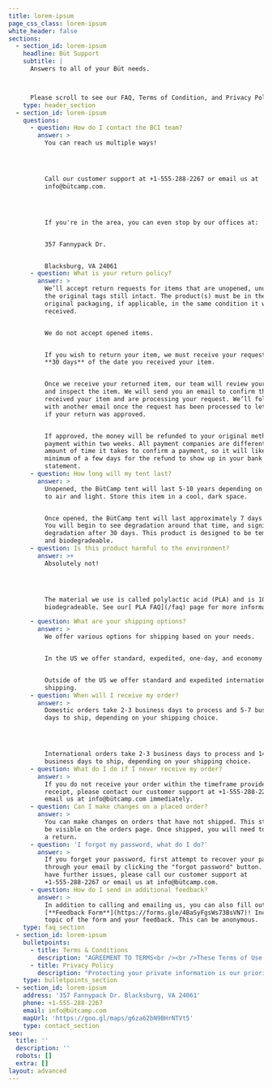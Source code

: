 ```yaml
---
title: lorem-ipsum
page_css_class: lorem-ipsum
white_header: false
sections:
  - section_id: lorem-ipsum
    headline: Büt Support
    subtitle: |
      Answers to all of your Büt needs.



      Please scroll to see our FAQ, Terms of Condition, and Privacy Policy.
    type: header_section
  - section_id: lorem-ipsum
    questions:
      - question: How do I contact the BCI team?
        answer: >
          You can reach us multiple ways!




          Call our customer support at +1-555-288-2267 or email us at
          info@bütcamp.com.




          If you're in the area, you can even stop by our offices at:


          357 Fannypack Dr. 


          Blacksburg, VA 24061
      - question: What is your return policy?
        answer: >
          We’ll accept return requests for items that are unopened, unused, with
          the original tags still intact. The product(s) must be in their
          original packaging, if applicable, in the same condition it was
          received.


          We do not accept opened items.


          If you wish to return your item, we must receive your request within
          **30 days** of the date you received your item.


          Once we receive your returned item, our team will review your request
          and inspect the item. We will send you an email to confirm that we’ve
          received your item and are processing your request. We’ll follow up
          with another email once the request has been processed to let you know
          if your return was approved.


          If approved, the money will be refunded to your original method of
          payment within two weeks. All payment companies are different in the
          amount of time it takes to confirm a payment, so it will likely take a
          minimum of a few days for the refund to show up in your bank
          statement.
      - question: How long will my tent last?
        answer: >
          Unopened, the BütCamp tent will last 5-10 years depending on exposure
          to air and light. Store this item in a cool, dark space.


          Once opened, the BütCamp tent will last approximately 7 days or less.
          You will begin to see degradation around that time, and significant
          degradation after 30 days. This product is designed to be temporary
          and biodegradeable. 
      - question: Is this product harmful to the environment?
        answer: >+
          Absolutely not!




          The material we use is called polylactic acid (PLA) and is 100%
          biodegradeable. See our[ PLA FAQ](/faq) page for more information!

      - question: What are your shipping options?
        answer: >
          We offer various options for shipping based on your needs.


          In the US we offer standard, expedited, one-day, and economy shipping.


          Outside of the US we offer standard and expedited international
          shipping.
      - question: When will I receive my order?
        answer: >
          Domestic orders take 2-3 business days to process and 5-7 business
          days to ship, depending on your shipping choice.




          International orders take 2-3 business days to process and 14-21
          business days to ship, depending on your shipping choice.
      - question: What do I do if I never receive my order?
        answer: >
          If you do not receive your order within the timeframe provided in your
          receipt, please contact our customer support at +1-555-288-2267 or
          email us at info@bütcamp.com immediately.
      - question: Can I make changes on a placed order?
        answer: >
          You can make changes on orders that have not shipped. This status will
          be visible on the orders page. Once shipped, you will need to request
          a return.
      - question: 'I forgot my password, what do I do?'
        answer: >
          If you forget your password, first attempt to recover your password
          through your email by clicking the "forgot password" button. If you
          have further issues, please call our customer support at
          +1-555-288-2267 or email us at info@bütcamp.com.
      - question: How do I send in additional feedback?
        answer: >
          In addition to calling and emailing us, you can also fill out our
          [**Feedback Form**](https://forms.gle/4BaSyFgsWs73BsVN7)! Include the
          topic of the form and your feedback. This can be anonymous.
    type: faq_section
  - section_id: lorem-ipsum
    bulletpoints:
      - title: Terms & Conditions
        description: "AGREEMENT TO TERMS<br /><br />These Terms of Use constitute a legally binding agreement made between you, whether personally or on behalf of an entity (“you”) and Büt Camp, Inc., doing business as BCI (\"BCI\", “we”, “us”, or “our”), concerning your access to and use of the https://xn--btcamp-3ya.com/ website as well as any other media form, media channel, mobile website or mobile application related, linked, or otherwise connected thereto (collectively, the “Site”). We are registered in Virginia, United States and have our registered office at 357 Fannypack Dr., Blacksburg, VA 24061. You agree that by accessing the Site, you have read, understood, and agreed to be bound by all of these Terms of Use. IF YOU DO NOT AGREE WITH ALL OF THESE TERMS OF USE, THEN YOU ARE EXPRESSLY PROHIBITED FROM\n\n\_ \_ \_ \_ USING THE SITE AND YOU MUST DISCONTINUE USE IMMEDIATELY.<br /><br />Supplemental terms and conditions or documents that may be posted on the Site from time to time are hereby expressly incorporated herein by reference. We\n\n\_ \_ \_ \_ reserve the right, in our sole discretion, to make changes or modifications to these Terms of Use from time to time. We will alert you about any changes by\n\n\_ \_ \_ \_ updating the “Last updated” date of these Terms of Use, and you waive any right to receive specific notice of each such change. Please ensure that you\n\n\_ \_ \_ \_ check the applicable Terms every time you use our Site so that you understand which Terms apply. You will be subject to, and will be deemed to have been\n\n\_ \_ \_ \_ made aware of and to have accepted, the changes in any revised Terms of Use by your continued use of the Site after the date such revised Terms of Use are\n\n\_ \_ \_ \_ posted.The information provided on the Site is not intended for distribution to or use by any person or entity in any jurisdiction or country where such\n\n\_ \_ \_ \_ distribution or use would be contrary to law or regulation or which would subject us to any registration requirement within such jurisdiction or country. Accordingly, those persons who choose to access the Site from other locations do so on their own initiative and are solely responsible for compliance with local laws, if and to the extent local laws are applicable.BCI has B Corporation, International Organizations of Standards. (2020). 5912:2020 Camping tents — Requirements and test methods (ISO Standard No. 72895)., ASTM Standard D6400 - 19, “Standard Specification for Labeling of Plastics Designed to be Aerobically Composted in Municipal or Industrial Facilities.\" and GDPR certification.<br /><br />\n\n\_ \_ \_ \_ The Site is intended for users who are at least 18 years old. Persons under the age of 18 are not permitted to use or register for the Site.<br /><br />\n\n2.\_INTELLECTUAL PROPERTY RIGHTS<br /><br />\n\nUnless otherwise indicated, the Site is our proprietary property and all source code, databases, functionality, software, website designs, audio, video, text, photographs, and graphics on the Site (collectively, the “Content”) and the trademarks, service marks, and logos contained therein (the “Marks”) are owned or controlled by us or licensed to us, and are protected by copyright and trademark laws and various other intellectual property rights and unfair competition laws of the United States, international copyright laws, and international conventions. The Content and the Marks are provided on the Site “AS IS” for your information and personal use only. Except as expressly provided in these Terms of Use, no part of the Site and no Content or Marks may be copied, reproduced, aggregated, republished, uploaded, posted, publicly displayed, encoded, translated, transmitted, distributed, sold, licensed, or otherwise exploited for any commercial purpose whatsoever, without our express prior written permission.<br /><br />\n\nProvided that you are eligible to use the Site, you are granted a limited license to access and use the Site and to download or print a copy of any portion of the Content to which you have properly gained access solely for your personal, non-commercial use. We reserve all rights not expressly granted to you in and to the Site, the Content and the Marks.<br /><br />\n\n3.\_USER REPRESENTATIONS<br /><br />\n\nBy using the Site, you represent and warrant that: (1) all registration information you submit will be true, accurate, current, and complete; (2) you will maintain the accuracy of such information and promptly update such registration information as necessary;\_(3) you have the legal capacity and you agree to comply with these Terms of Use;\_(4) you are not a minor in the jurisdiction in which you reside; (5) you will not access the Site through automated or non-human means, whether through a bot, script or otherwise; (6) you will not use the Site for any illegal or unauthorized purpose; and (7) your use of the Site will not violate any applicable law or regulation.If you provide any information that is untrue, inaccurate, not current, or incomplete, we have the right to suspend or terminate your account and refuse any and all current or future use of the Site (or any portion thereof).<br /><br />\n\n4.\_USER REGISTRATION<br /><br />\n\nYou may be required to register with the Site. You agree to keep your password confidential and will be responsible for all use of your account and password. We reserve the right to remove, reclaim, or change a username you select if we determine, in our sole discretion, that such username is inappropriate, obscene, or otherwise objectionable.<br /><br />\n\n6.\_PRODUCTS<br /><br />\n\nWe make every effort to display as accurately as possible the colors, features, specifications, and details of the products available on the Site. However, we do not guarantee that the colors, features, specifications, and details of the products will be accurate, complete, reliable, current, or free of other errors, and your electronic display may not accurately reflect the actual colors and details of the products.\_All products are subject to availability, and we cannot guarantee that items will be in stock. We reserve the right to discontinue any products at any time for any reason. Prices for all products are subject to change.<br /><br />\n\n6.\_PURCHASES AND PAYMENT<br /><br />\n\nWe accept the following forms of payment:\n\n- Visa\n\n- Mastercard\n\n- American Express\_\n\n- Discover \_\n\n- PayPal\n\n<br /><br />\n\nYou agree to provide current, complete, and accurate purchase and account information for all purchases made via the Site. You further agree to promptly update account and payment information, including email address, payment method, and payment card expiration date, so that we can complete your transactions and contact you as needed. Sales tax will be added to the price of purchases as deemed required by us. We may change prices at any time. All payments shall be\_in U.S. dollars.You agree to pay all charges at the prices then in effect for your purchases and any applicable shipping fees, and you authorize us to charge your chosen payment provider for any such amounts upon placing your order. We reserve the right to correct any errors or mistakes in pricing, even if we have already requested or received payment.We reserve the right to refuse any order placed through the Site. We may, in our sole discretion, limit or cancel quantities purchased per person, per household, or per order. These restrictions may include orders placed by or under the same customer account, the same payment method, and/or orders that use the same billing or shipping address. We reserve the right to limit or prohibit orders that, in our sole judgment, appear to be placed by dealers, resellers, or distributors.<br /><br />\n\n7.\_RETURN\_POLICY\n\n<br /><br />\n\nPlease review our Return Policy posted on the Site prior to making any purchases.<br /><br />\_\n\n8.\_PROHIBITED ACTIVITIES<br /><br />\n\nYou may not access or use the Site for any purpose other than that for which we make the Site available. The Site may not be used in connection with any commercial endeavors except those that are specifically endorsed or approved by us.As a user of the Site, you agree not to:Systematically retrieve data or other content from the Site to create or compile, directly or indirectly, a collection, compilation, database, or directory without written permission from us.Trick, defraud, or mislead us and other users, especially in any attempt to learn sensitive account information such as user passwords.<br /><br />\n\nCircumvent, disable, or otherwise interfere with security-related features of the Site, including features that prevent or restrict the use or copying of any Content or enforce limitations on the use of the Site and/or the Content contained therein.Disparage, tarnish, or otherwise harm, in our opinion, us and/or the Site.Use any information obtained from the Site in order to harass, abuse, or harm another person.Make improper use of our support services or submit false reports of abuse or misconduct.Use the Site in a manner inconsistent with any applicable laws or regulations.Engage in unauthorized framing of or linking to the Site.Upload or transmit (or attempt to upload or to transmit) viruses, Trojan horses, or other material, including excessive use of capital letters and spamming (continuous posting of repetitive text), that interferes with any party’s uninterrupted use and enjoyment of the Site or modifies, impairs, disrupts, alters, or interferes with the use, features, functions, operation, or maintenance of the Site.Engage in any automated use of the system, such as using scripts to send comments or messages, or using any data mining, robots, or similar data gathering and extraction tools.Delete the copyright or other proprietary rights notice from any Content.<br /><br />\n\nAttempt to impersonate another user or person or use the username of another user.Upload or transmit (or attempt to upload or to transmit) any material that acts as a passive or active information collection or transmission mechanism, including without limitation, clear graphics interchange formats (“gifs”), 1×1 pixels, web bugs, cookies, or other similar devices (sometimes referred to as “spyware” or “passive collection mechanisms” or “pcms”).Interfere with, disrupt, or create an undue burden on the Site or the networks or services connected to the Site.Harass, annoy, intimidate, or threaten any of our employees or agents engaged in providing any portion of the Site to you.Attempt to bypass any measures of the Site designed to prevent or restrict access to the Site, or any portion of the Site.<br /><br />\n\nCopy or adapt the Site’s software, including but not limited to Flash, PHP, HTML, JavaScript, or other code.Except as permitted by applicable law, decipher, decompile, disassemble, or reverse engineer any of the software comprising or in any way making up a part of the Site.Except as may be the result of standard search engine or Internet browser usage, use, launch, develop, or distribute any automated system, including without limitation, any spider, robot, cheat utility, scraper, or offline reader that accesses the Site, or using or launching any unauthorized script or other software.Use a buying agent or purchasing agent to make purchases on the Site.Make any unauthorized use of the Site, including collecting usernames and/or email addresses of users by electronic or other means for the purpose of sending unsolicited email, or creating user accounts by automated means or under false pretenses.<br /><br />\n\n\n\n\nUse the Site as part of any effort to compete with us or otherwise use the Site and/or the Content for any revenue-generating endeavor or commercial enterprise.Use the Site to advertise or offer to sell goods and services.<br /><br />\n\nSell or otherwise transfer your profile.<br /><br />\n\n9.\_USER GENERATED CONTRIBUTIONS<br /><br />\n\nThe Site does not offer users to submit or post content. We may provide you with the opportunity to create, submit, post, display, transmit, perform, publish, distribute, or broadcast content and materials to us or on the Site, including but not limited to text, writings, video, audio, photographs, graphics, comments, suggestions, or personal information or other material (collectively, \"Contributions\"). Contributions may be viewable by other users of the Site and through third-party websites. As such, any Contributions you transmit may be treated in accordance with the Site Privacy Policy. When you create or make available any Contributions, you thereby represent and warrant that:\_\_\_The creation, distribution, transmission, public display, or performance, and the accessing, downloading, or copying of your Contributions do not and will not infringe the proprietary rights, including but not limited to the copyright, patent, trademark, trade secret, or moral rights of any third party.<br /><br />\n\nYou are the creator and owner of or have the necessary licenses, rights, consents, releases, and permissions to use and to authorize us, the Site, and other users of the Site to use your Contributions in any manner contemplated by the Site and these Terms of Use.You have the written consent, release, and/or permission of each and every identifiable individual person in your Contributions to use the name or likeness of each and every such identifiable individual person to enable inclusion and use of your Contributions in any manner contemplated by the Site and these Terms of Use.Your Contributions are not false, inaccurate, or misleading.Your Contributions are not unsolicited or unauthorized advertising, promotional materials, pyramid schemes, chain letters, spam, mass mailings, or other forms of solicitation.<br /><br />\n\nYour Contributions are not obscene, lewd, lascivious, filthy, violent, harassing, libelous, slanderous, or otherwise objectionable (as determined by us).Your Contributions do not ridicule, mock, disparage, intimidate, or abuse anyone.<br /><br />\n\nYour Contributions are not used to harass or threaten (in the legal sense of those terms) any other person and to promote violence against a specific person or class of people.Your Contributions do not violate any applicable law, regulation, or rule.Your Contributions do not violate the privacy or publicity rights of any third party.<br /><br />\n\nYour Contributions do not violate any applicable law concerning child pornography, or otherwise intended to protect the health or well-being of minors;<br /><br />\n\nYour Contributions do not include any offensive comments that are connected to race, national origin, gender, sexual preference, or physical handicap.Your Contributions do not otherwise violate, or link to material that violates, any provision of these Terms of Use, or any applicable law or regulation.Any use of the Site or the Marketplace Offerings in violation of the foregoing violates these Terms of Use and may result in, among other things, termination or suspension of your rights to use the Site and the Marketplace Offerings.<br /><br />\n\n10.\_CONTRIBUTION LICENSE<br /><br />\n\nYou and Site agree that we may access, store, process, and use any information and personal data that you provide following the terms of the Privacy Policy and your choices (including settings).By submitting suggestions or other feedback regarding the Site, you agree that we can use and share such feedback for any purpose without compensation to you.We do not assert any ownership over your Contributions. You retain full ownership of all of your Contributions and any intellectual property rights or other proprietary rights associated with your Contributions. We are not liable for any statements or representations in your Contributions provided by you in any area on the Site. You are solely responsible for your Contributions to the Site and you expressly agree to exonerate us from any and all responsibility and to refrain from any legal action against us regarding your Contributions.<br /><br />\n\n11.\_GUIDELINES FOR REVIEWS<br /><br />\n\nWe may provide you areas on the Site to leave reviews or ratings. When posting a review, you must comply with the following criteria: (1) you should have firsthand experience with the person/entity being reviewed; (2) your reviews should not contain offensive profanity, or abusive, racist, offensive, or hate language; (3) your reviews should not contain discriminatory references based on religion, race, gender, national origin, age, marital status, sexual orientation, or disability; (4) your reviews should not contain references to illegal activity; (5) you should not be affiliated with competitors if posting negative reviews; (6) you should not make any conclusions as to the legality of conduct; (7) you may not post any false or misleading statements; and (8) you may not organize a campaign encouraging others to post reviews, whether positive or negative.We may accept, reject, or remove reviews in our sole discretion. We have absolutely no obligation to screen reviews or to delete reviews, even if anyone considers reviews objectionable or inaccurate. Reviews are not endorsed by us, and do not necessarily represent our opinions or the views of any of our affiliates or partners. We do not assume liability for any review or for any claims, liabilities, or losses resulting from any review. By posting a review, you hereby grant to us a perpetual, non-exclusive, worldwide, royalty-free, fully-paid, assignable, and sublicensable right and license to reproduce, modify, translate, transmit by any means, display, perform, and/or distribute all content relating to review.\_\_<br /><br />\n\n12.\_SUBMISSIONS<br /><br />\n\nYou acknowledge and agree that any questions, comments, suggestions, ideas, feedback, or other information regarding the Site or the Marketplace Offerings (\"Submissions\") provided by you to us are non-confidential and shall become our sole property. We shall own exclusive rights, including all intellectual property rights, and shall be entitled to the unrestricted use and dissemination of these Submissions for any lawful purpose, commercial or otherwise, without acknowledgment or compensation to you. You hereby waive all moral rights to any such Submissions, and you hereby warrant that any such Submissions are original with you or that you have the right to submit such Submissions. You agree there shall be no recourse against us for any alleged or actual infringement or misappropriation of any proprietary right in your Submissions.\n\n<br /><br />13.\_SITE MANAGEMENT<br /><br />\n\nWe reserve the right, but not the obligation, to: (1) monitor the Site for violations of these Terms of Use; (2) take appropriate legal action against anyone who, in our sole discretion, violates the law or these Terms of Use, including without limitation, reporting such user to law enforcement authorities; (3) in our sole discretion and without limitation, refuse, restrict access to, limit the availability of, or disable (to the extent technologically feasible) any of your Contributions or any portion thereof; (4) in our sole discretion and without limitation, notice, or liability, to remove from the Site or otherwise disable all files and content that are excessive in size or are in any way burdensome to our systems; and (5) otherwise manage the Site in a manner designed to protect our rights and property and to facilitate the proper functioning of the Site and the Marketplace Offerings.<br /><br />\n\n14.\_PRIVACY POLICY<br /><br />\n\nWe care about data privacy and security. Please review our Privacy Policy:\_https://xn--btcamp-3ya.com/support/ (below). By using the Site or the Marketplace Offerings, you agree to be bound by our Privacy Policy, which is incorporated into these Terms of Use. Please be advised the Site and the Marketplace Offerings are hosted in the United States. If you access the Site or the Marketplace Offerings from any other region of the world with laws or other requirements governing personal data collection, use, or disclosure that differ from applicable laws in the United States, then through your continued use of the Site, you are transferring your data to the United States, and you expressly consent to have your data transferred to and processed in the United States.<br /><br />\n\n15.\_TERM AND TERMINATION<br /><br />\n\nThese Terms of Use shall remain in full force and effect while you use the Site. WITHOUT LIMITING ANY OTHER PROVISION OF THESE TERMS OF USE, WE RESERVE THE RIGHT TO, IN OUR SOLE DISCRETION AND WITHOUT NOTICE OR LIABILITY, DENY ACCESS TO AND USE OF THE SITE AND THE MARKETPLACE OFFERINGS (INCLUDING BLOCKING CERTAIN IP ADDRESSES), TO ANY PERSON FOR ANY REASON OR FOR NO REASON, INCLUDING WITHOUT LIMITATION FOR BREACH OF ANY REPRESENTATION, WARRANTY, OR COVENANT CONTAINED IN THESE TERMS OF USE OR OF ANY APPLICABLE LAW OR REGULATION. WE MAY TERMINATE YOUR USE OR PARTICIPATION IN THE SITE AND THE MARKETPLACE OFFERINGS OR DELETE YOUR ACCOUNT AND\_ANY CONTENT OR INFORMATION THAT YOU POSTED AT ANY TIME, WITHOUT WARNING, IN OUR SOLE DISCRETION.<br /><br />\n\nIf we terminate or suspend your account for any reason, you are prohibited from registering and creating a new account under your name, a fake or borrowed name, or the name of any third party, even if you may be acting on behalf of the third party. In addition to terminating or suspending your account, we reserve the right to take appropriate legal action, including without limitation pursuing civil, criminal, and injunctive redress.<br /><br />\n\n16.\_MODIFICATIONS AND INTERRUPTIONS<br /><br />\n\nWe reserve the right to change, modify, or remove the contents of the Site at any time or for any reason at our sole discretion without notice. However, we have no obligation to update any information on our Site. We also reserve the right to modify or discontinue all or part of the Marketplace Offerings without notice at any time. We will not be liable to you or any third party for any modification, price change, suspension, or discontinuance of the Site or the Marketplace Offerings.We cannot guarantee the Site and the Marketplace Offerings will be available at all times. We may experience hardware, software, or other problems or need to perform maintenance related to the Site, resulting in interruptions, delays, or errors. We reserve the right to change, revise, update, suspend, discontinue, or otherwise modify the Site or the Marketplace Offerings at any time or for any reason without notice to you. You agree that we have no liability whatsoever for any loss, damage, or inconvenience caused by your inability to access or use the Site or the Marketplace Offerings during any downtime or discontinuance of the Site or the Marketplace Offerings. Nothing in these Terms of Use will be construed to obligate us to maintain and support the Site or the Marketplace Offerings or to supply any corrections, updates, or releases in connection therewith.<br /><br />\n\n17.\_GOVERNING LAW<br /><br />\n\nThese Terms of Use and your use of the Site and the Marketplace Offerings are governed by and construed in accordance with the laws of the Commonwealth of Virginia applicable to agreements made and to be entirely performed within\_the Commonwealth of Virginia,\_without regard to its conflict of law principles. <br /><br />\n\n18.\_DISPUTE RESOLUTION<br /><br />\n\nInformal NegotiationsTo expedite resolution and control the cost of any dispute, controversy, or claim related to these Terms of Use (each \"Dispute\" and collectively, the “Disputes”) brought by either you or us (individually, a “Party” and collectively, the “Parties”), the Parties agree to first attempt to negotiate any Dispute (except those Disputes expressly provided below) informally for at least sixty (60) days before initiating arbitration. Such informal negotiations commence upon written notice from one Party to the other Party.Binding ArbitrationIf the Parties are unable to resolve a Dispute through informal negotiations, the Dispute (except those Disputes expressly excluded below) will be finally and exclusively resolved by binding arbitration. YOU UNDERSTAND THAT WITHOUT THIS PROVISION, YOU WOULD HAVE THE RIGHT TO SUE IN COURT AND HAVE A JURY TRIAL. The arbitration shall be commenced and conducted under the Commercial Arbitration Rules of the American Arbitration Association (\"AAA\") and, where appropriate, the AAA’s Supplementary Procedures for Consumer Related Disputes (\"AAA Consumer Rules\"), both of which are available at the AAA website www.adr.org. Your arbitration fees and your share of arbitrator compensation shall be governed by the AAA Consumer Rules and, where appropriate, limited by the AAA Consumer Rules. The arbitration may be conducted in person, through the submission of documents, by phone, or online. The arbitrator will make a decision in writing, but need not provide a statement of reasons unless requested by either Party. The arbitrator must follow applicable law, and any award may be challenged if the arbitrator fails to do so. Except where otherwise required by the applicable AAA rules or applicable law, the arbitration will take place in\_ United States, Virginia. Except as otherwise provided herein, the Parties may litigate in court to compel arbitration, stay proceedings pending arbitration, or to confirm, modify, vacate, or enter judgment on the award entered by the arbitrator.If for any reason, a Dispute proceeds in court rather than arbitration, the Dispute shall be commenced or prosecuted in the\_state and federal courts\_located in Virginia, and the Parties hereby consent to, and waive all defenses of lack of personal jurisdiction, and forum non conveniens with respect to venue and jurisdiction in such state and federal courts. Application of the United Nations Convention on Contracts for the International Sale of Goods and the Uniform Computer Information Transaction Act (UCITA) are excluded from these Terms of Use.In no event shall any Dispute brought by either Party related in any way to the Site be commenced more than one (1) years after the cause of action arose. If this provision is found to be illegal or unenforceable, then neither Party will elect to arbitrate any Dispute falling within that portion of this provision found to be illegal or unenforceable and such Dispute shall be decided by a court of competent jurisdiction within the courts listed for jurisdiction above, and the Parties agree to submit to the personal jurisdiction of that court.RestrictionsThe Parties agree that any arbitration shall be limited to the Dispute between the Parties individually. To the full extent permitted by law, (a) no arbitration shall be joined with any other proceeding; (b) there is no right or authority for any Dispute to be arbitrated on a class-action basis or to utilize class action procedures; and (c) there is no right or authority for any Dispute to be brought in a purported representative capacity on behalf of the general public or any other persons.Exceptions to Informal Negotiations and ArbitrationThe Parties agree that the following Disputes are not subject to the above provisions concerning informal negotiations binding arbitration: (a) any Disputes seeking to enforce or protect, or concerning the validity of, any of the intellectual property rights of a Party; (b) any Dispute related to, or arising from, allegations of theft, piracy, invasion of privacy, or unauthorized use; and (c) any claim for injunctive relief. If this provision is found to be illegal or unenforceable, then neither Party will elect to arbitrate any Dispute falling within that portion of this provision found to be illegal or unenforceable and such Dispute shall be decided by a court of competent jurisdiction within the courts listed for jurisdiction above, and the Parties agree to submit to the personal jurisdiction of that court.<br /><br />\n\n19.\_CORRECTIONS<br /><br />\n\nThere may be information on the Site that contains typographical errors, inaccuracies, or omissions that may relate to the Marketplace Offerings, including descriptions, pricing, availability, and various other information. We reserve the right to correct any errors, inaccuracies, or omissions and to change or update the information on the Site at any time, without prior notice.<br /><br />\n\n20.\_DISCLAIMERTHE SITE IS PROVIDED<br /><br />\n\n\n\n\nON AN AS-IS AND AS-AVAILABLE BASIS. YOU AGREE THAT YOUR USE OF THE SITE SERVICES WILL BE AT YOUR SOLE RISK. TO THE FULLEST EXTENT PERMITTED BY LAW, WE DISCLAIM ALL WARRANTIES, EXPRESS OR IMPLIED, IN CONNECTION WITH THE SITE AND YOUR USE THEREOF, INCLUDING, WITHOUT LIMITATION, THE IMPLIED WARRANTIES OF MERCHANTABILITY, FITNESS FOR A PARTICULAR PURPOSE, AND NON-INFRINGEMENT. WE MAKE NO WARRANTIES OR REPRESENTATIONS ABOUT THE ACCURACY OR COMPLETENESS OF THE SITE’S CONTENT OR THE CONTENT OF ANY WEBSITES LINKED TO THIS SITE AND WE WILL ASSUME NO LIABILITY OR RESPONSIBILITY FOR ANY (1) ERRORS, MISTAKES, OR INACCURACIES OF CONTENT AND MATERIALS, (2) PERSONAL INJURY OR PROPERTY DAMAGE, OF ANY NATURE WHATSOEVER, RESULTING FROM YOUR ACCESS TO AND USE OF THE SITE, (3) ANY UNAUTHORIZED ACCESS TO OR USE OF OUR SECURE SERVERS AND/OR ANY AND ALL PERSONAL INFORMATION AND/OR FINANCIAL INFORMATION STORED THEREIN, (4) ANY INTERRUPTION OR CESSATION OF TRANSMISSION TO OR FROM THE SITE, (5) ANY BUGS, VIRUSES, TROJAN HORSES, OR THE LIKE WHICH MAY BE TRANSMITTED TO OR THROUGH THE SITE BY ANY THIRD PARTY, AND/OR (6) ANY ERRORS OR OMISSIONS IN ANY CONTENT AND MATERIALS OR FOR ANY LOSS OR DAMAGE OF ANY KIND INCURRED AS A RESULT OF THE USE OF ANY CONTENT POSTED, TRANSMITTED, OR OTHERWISE MADE AVAILABLE VIA THE SITE. WE DO NOT WARRANT, ENDORSE, GUARANTEE, OR ASSUME RESPONSIBILITY FOR ANY PRODUCT OR SERVICE ADVERTISED OR OFFERED BY A THIRD PARTY THROUGH THE SITE, ANY HYPERLINKED WEBSITE, OR ANY WEBSITE OR MOBILE APPLICATION FEATURED IN ANY BANNER OR OTHER ADVERTISING, AND WE WILL NOT BE A PARTY TO OR IN ANY WAY BE RESPONSIBLE FOR MONITORING ANY TRANSACTION BETWEEN YOU AND ANY THIRD-PARTY PROVIDERS OF PRODUCTS OR SERVICES. AS WITH THE PURCHASE OF A PRODUCT OR SERVICE THROUGH ANY MEDIUM OR IN ANY ENVIRONMENT, YOU SHOULD USE YOUR BEST JUDGMENT AND EXERCISE CAUTION WHERE APPROPRIATE.<br /><br />\n\n\n\n\n21.\_LIMITATIONS OF LIABILITYIN NO EVENT WILL WE OR OUR DIRECTORS, EMPLOYEES, OR AGENTS BE LIABLE TO YOU OR ANY THIRD PARTY FOR ANY DIRECT, INDIRECT, CONSEQUENTIAL, EXEMPLARY, INCIDENTAL, SPECIAL, OR PUNITIVE DAMAGES, INCLUDING LOST PROFIT, LOST REVENUE, LOSS OF DATA, OR OTHER DAMAGES ARISING FROM YOUR USE OF THE SITE, EVEN IF WE HAVE BEEN ADVISED OF THE POSSIBILITY OF SUCH DAMAGES. NOTWITHSTANDING ANYTHING TO THE CONTRARY CONTAINED HEREIN, OUR LIABILITY TO YOU FOR ANY CAUSE WHATSOEVER AND REGARDLESS OF THE FORM OF THE ACTION, WILL AT ALL TIMES BE LIMITED TO THE AMOUNT PAID, IF ANY, BY YOU TO US\_DURING THE six (6) mONTH PERIOD PRIOR TO ANY CAUSE OF ACTION ARISING\_.\_CERTAIN US STATE LAWS AND INTERNATIONAL LAWS DO NOT ALLOW LIMITATIONS ON IMPLIED WARRANTIES OR THE EXCLUSION OR LIMITATION OF CERTAIN DAMAGES. IF THESE LAWS APPLY TO YOU, SOME OR ALL OF THE ABOVE DISCLAIMERS OR LIMITATIONS MAY NOT APPLY TO YOU, AND YOU MAY HAVE ADDITIONAL RIGHTS.<br /><br />22.\_INDEMNIFICATION<br /><br />\n\nYou agree to defend, indemnify, and hold us harmless, including our subsidiaries, affiliates, and all of our respective officers, agents, partners, and employees, from and against any loss, damage, liability, claim, or demand, including reasonable attorneys’ fees and expenses, made by any third party due to or arising out of: (1) use of the Site; (2) breach of these Terms of Use; (3) any breach of your representations and warranties set forth in these Terms of Use; (4) your violation of the rights of a third party, including but not limited to intellectual property rights; or (5) any overt harmful act toward any other user of the Site with whom you connected via the Site. Notwithstanding the foregoing, we reserve the right, at your expense, to assume the exclusive defense and control of any matter for which you are required to indemnify us, and you agree to cooperate, at your expense, with our defense of such claims. We will use reasonable efforts to notify you of any such claim, action, or proceeding which is subject to this indemnification upon becoming aware of it.<br /><br />\n\n23.\_USER DATA<br /><br />\n\nWe will maintain certain data that you transmit to the Site for the purpose of managing the performance of the Site, as well as data relating to your use of the Site. Although we perform regular routine backups of data, you are solely responsible for all data that you transmit or that relates to any activity you have undertaken using the Site. You agree that we shall have no liability to you for any loss or corruption of any such data, and you hereby waive any right of action against us arising from any such loss or corruption of such data.<br /><br />\n\n24.\_ELECTRONIC COMMUNICATIONS, TRANSACTIONS, AND SIGNATURES<br /><br />\n\nVisiting the Site, sending us emails, and completing online forms constitute electronic communications. You consent to receive electronic communications, and you agree that all agreements, notices, disclosures, and other communications we provide to you electronically, via email and on the Site, satisfy any legal requirement that such communication be in writing. YOU HEREBY AGREE TO THE USE OF ELECTRONIC SIGNATURES, CONTRACTS, ORDERS, AND OTHER RECORDS, AND TO ELECTRONIC DELIVERY OF NOTICES, POLICIES, AND RECORDS OF TRANSACTIONS INITIATED OR COMPLETED BY US OR VIA THE SITE. You hereby waive any rights or requirements under any statutes, regulations, rules, ordinances, or other laws in any jurisdiction which require an original signature or delivery or retention of non-electronic records, or to payments or the granting of credits by any means other than electronic means.<br /><br />\n\n25.\_CALIFORNIA USERS AND RESIDENTS<br /><br />\n\nIf any complaint with us is not satisfactorily resolved, you can contact the Complaint Assistance Unit of the Division of Consumer Services of the California Department of Consumer Affairs in writing at 1625 North Market Blvd., Suite N 112, Sacramento, California 95834 or by telephone at (800) 952-5210 or (916) 445-1254.26.\_<br /><br />\n\nMISCELLANEOUS<br /><br />\n\nThese Terms of Use and any policies or operating rules posted by us on the Site or in respect to the Site constitute the entire agreement and understanding between you and us. Our failure to exercise or enforce any right or provision of these Terms of Use shall not operate as a waiver of such right or provision. These Terms of Use operate to the fullest extent permissible by law. We may assign any or all of our rights and obligations to others at any time. We shall not be responsible or liable for any loss, damage, delay, or failure to act caused by any cause beyond our reasonable control. If any provision or part of a provision of these Terms of Use is determined to be unlawful, void, or unenforceable, that provision or part of the provision is deemed severable from these Terms of Use and does not affect the validity and enforceability of any remaining provisions. There is no joint venture, partnership, employment or agency relationship created between you and us as a result of these Terms of Use or use of the Site. You agree that these Terms of Use will not be construed against us by virtue of having drafted them. You hereby waive any and all defenses you may have based on the electronic form of these Terms of Use and the lack of signing by the parties hereto to execute these Terms of Use.27.\_<br /><br />\n\nCONTACT US<br /><br />\n\nIn order to resolve a complaint regarding the Site or to receive further information regarding use of the Site, please contact us at:Büt Camp, Inc.357 Fannypack Dr.<br /><br />Blacksburg, VA 24061<br /><br />United States<br /><br />Phone: +1-555-288-2267\_<br /><br />Email:info@bütcamp.com\n"
      - title: Privacy Policy
        description: "Protecting your private information is our priority. This Statement of Privacy applies to https://xn--btcamp-3ya.com/, and Büt Camp, Inc. and governs data collection and usage. For the purposes of this Privacy Policy, unless otherwise noted, all references to Büt Camp, Inc. include https://xn--btcamp-3ya.com/ and BCI. The BCI website is a ecommerce site. By using the BCI website, you consent to the data practices described in this statement.\r\n\_\r\n**Privacy Compliance Certification**\r\nBCI has B Corporation, International Organizations of Standards. (2020). 5912:2020 Camping tents — Requirements and test methods (ISO Standard No. 72895)., ASTM Standard D6400 - 19, “Standard Specification for Labeling of Plastics Designed to be Aerobically Composted in Municipal or Industrial Facilities.\" and GDPR certification.\r\n\_\r\n**Collection of your Personal Information**\r\nIn order to better provide you with products and services offered, BCI may collect personally identifiable information, such as your:\r\n\_\r\n\_-\tFirst and Last Name\r\n\_-\tMailing Address\r\n\_-\tE-mail Address\r\n\_\r\nIf you purchase BCI's products and services, we collect billing and credit card information. This information is used to complete the purchase transaction.\r\n\_\r\nWe do not collect any personal information about you unless you voluntarily provide it to us. However, you may be required to provide certain personal information to us when you elect to use certain products or services. These may include: (a) registering for an account; (b) entering a sweepstakes or contest sponsored by us or one of our partners; (c) signing up for special offers from selected third parties; (d) sending us an email message; (e) submitting your credit card or other payment information when ordering and purchasing products and services. To wit, we will use your information for, but not limited to, communicating with you in relation to services and/or products you have requested from us. We also may gather additional personal or non-personal information in the future.\r\n\_\r\n**Use of your Personal Information**\r\nBCI collects and uses your personal information to operate and deliver the services you have requested.\r\n\_\r\nBCI may also use your personally identifiable information to inform you of other products or services available from BCI and its affiliates.\r\n\_\r\n**Sharing Information with Third Parties**\r\nBCI does not sell, rent or lease its customer lists to third parties.\r\n\_\r\nBCI may share data with trusted partners to help perform statistical analysis, send you email or postal mail, provide customer support, or arrange for deliveries. All such third parties are prohibited from using your personal information except to provide these services to BCI, and they are required to maintain the confidentiality of your information.\r\n\_\r\nBCI may disclose your personal information, without notice, if required to do so by law or in the good faith belief that such action is necessary to: (a) conform to the edicts of the law or comply with legal process served on BCI or the site; (b) protect and defend the rights or property of BCI; and/or (c) act under exigent circumstances to protect the personal safety of users of BCI, or the public.\r\n\_\r\n**Tracking User Behavior**\r\nBCI may keep track of the websites and pages our users visit within BCI, in order to determine what BCI services are the most popular. This data is used to deliver customized content and advertising within BCI to customers whose behavior indicates that they are interested in a particular subject area.\r\n\_\r\n**Automatically Collected Information**\r\nInformation about your computer hardware and software may be automatically collected by BCI. This information can include: your IP address, browser type, domain names, access times and referring website addresses. This information is used for the operation of the service, to maintain quality of the service, and to provide general statistics regarding use of the BCI website.\r\n\_\r\n**Use of Cookies**\r\nThe BCI website may use \"cookies\" to help you personalize your online experience. A cookie is a text file that is placed on your hard disk by a web page server. Cookies cannot be used to run programs or deliver viruses to your computer. Cookies are uniquely assigned to you, and can only be read by a web server in the domain that issued the cookie to you.\r\n\_\r\nOne of the primary purposes of cookies is to provide a convenience feature to save you time. The purpose of a cookie is to tell the Web server that you have returned to a specific page. For example, if you personalize BCI pages, or register with BCI site or services, a cookie helps BCI to recall your specific information on subsequent visits. This simplifies the process of recording your personal information, such as billing addresses, shipping addresses, and so on. When you return to the same BCI website, the information you previously provided can be retrieved, so you can easily use the BCI features that you customized.\r\n\_\r\nYou have the ability to accept or decline cookies. Most Web browsers automatically accept cookies, but you can usually modify your browser setting to decline cookies if you prefer. If you choose to decline cookies, you may not be able to fully experience the interactive features of the BCI services or websites you visit.\r\n\_\r\n**Security of your Personal Information**\r\nBCI secures your personal information from unauthorized access, use, or disclosure. BCI uses the following methods for this purpose:\r\n\_\r\n\_-\tSSL Protocol\r\n\_-\tData Trust\r\n\_\r\nWhen personal information (such as a credit card number) is transmitted to other websites, it is protected through the use of encryption, such as the Secure Sockets Layer (SSL) protocol.\r\n\_\r\nWe strive to take appropriate security measures to protect against unauthorized access to or alteration of your personal information. Unfortunately, no data transmission over the Internet or any wireless network can be guaranteed to be 100% secure. As a result, while we strive to protect your personal information, you acknowledge that: (a) there are security and privacy limitations inherent to the Internet which are beyond our control; and (b) security, integrity, and privacy of any and all information and data exchanged between you and us through this Site cannot be guaranteed.\r\n\_\r\n**Right to Deletion**\r\nSubject to certain exceptions set out below, on receipt of a verifiable request from you, we will:\r\n•\tDelete your personal information from our records; and\r\n•\tDirect any service providers to delete your personal information from their records.\r\n\_\r\nPlease note that we may not be able to comply with requests to delete your personal information if it is necessary to:\r\n•\tComplete the transaction for which the personal information was collected, fulfill the terms of a written warranty or product recall conducted in accordance with federal law, provide a good or service requested by you, or reasonably anticipated within the context of our ongoing business relationship with you, or otherwise perform a contract between you and us;\r\n•\tDetect security incidents, protect against malicious, deceptive, fraudulent, or illegal activity; or prosecute those responsible for that activity;\r\n•\tDebug to identify and repair errors that impair existing intended functionality;\r\n•\tExercise free speech, ensure the right of another consumer to exercise his or her right of free speech, or exercise another right provided for by law;\r\n•\tComply with the California Electronic Communications Privacy Act;\r\n•\tEngage in public or peer-reviewed scientific, historical, or statistical research in the public interest that adheres to all other applicable ethics and privacy laws, when our deletion of the information is likely to render impossible or seriously impair the achievement of such research, provided we have obtained your informed consent;\r\n•\tEnable solely internal uses that are reasonably aligned with your expectations based on your relationship with us;\r\n•\tComply with an existing legal obligation; or\r\n•\tOtherwise use your personal information, internally, in a lawful manner that is compatible with the context in which you provided the information.\r\n\_\r\n**Children Under Thirteen**\r\nBCI does not knowingly collect personally identifiable information from children under the age of thirteen. If you are under the age of thirteen, you must ask your parent or guardian for permission to use this website.\r\n\_\r\n**E-mail Communications**\r\nFrom time to time, BCI may contact you via email for the purpose of providing announcements, promotional offers, alerts, confirmations, surveys, and/or other general communication.\r\n\_\r\nIf you would like to stop receiving marketing or promotional communications via email from BCI, you may opt out of such communications by emailing us at info@bütcamp.com.\r\n\_\r\n**External Data Storage Sites**\r\nWe may store your data on servers provided by third party hosting vendors with whom we have contracted.\r\n\_\r\n**Changes to this Statement**\r\nBCI reserves the right to change this Privacy Policy from time to time. We will notify you about significant changes in the way we treat personal information by sending a notice to the primary email address specified in your account, by placing a prominent notice on our website, and/or by updating any privacy information. Your continued use of the website and/or Services available after such modifications will constitute your: (a) acknowledgment of the modified Privacy Policy; and (b) agreement to abide and be bound by that Policy.\r\n\_\r\n**Contact Information**\r\nBCI welcomes your questions or comments regarding this Statement of Privacy. If you believe that BCI has not adhered to this Statement, please contact BCI at:\r\n\_\r\nBüt Camp, Inc.\r\n357 Fannypack Dr.\r\nBlacksburg, Virginia 24061\r\n\_\r\nEmail Address:\r\ninfo@bütcamp.com\r\n\_\r\nTelephone number:\r\n\\+1-555-288-2267\r\n\_\r\n**Effective as of December 01, 2021**\n"
    type: bulletpoints_section
  - section_id: lorem-ipsum
    address: '357 Fannypack Dr. Blacksburg, VA 24061'
    phone: +1-555-288-2267
    email: info@bütcamp.com
    mapUrl: 'https://goo.gl/maps/g6za62bN9BHrNTVt5'
    type: contact_section
seo:
  title: ''
  description: ''
  robots: []
  extra: []
layout: advanced
---
```

